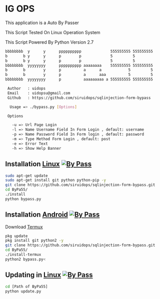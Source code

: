 # IG OPS

<p>This application is a Auto By Passer</p>
<p>This Script Tested On Linux Operation System </p>
<p>This Script Powered By Python Version 2.7</p>

```bash
bbbbbbbb  y      y      pppppppppp             555555555 555555555
b       b y      y      p        p             5         5
b       b y      y      p        p             5         5
bbbbbbbb  yyyyyyyy      pppppppppp aaaaaaaa    555555555 555555555
b       b        y      p          a      a            5         5
b       b        y      p          a      aaa          5         5
bbbbbbbb  yyyyyyyy      p          aaaaaaaaa a 555555555 555555555

 Author   : uidops
 Email    : uidopsu@gmail.com
 Github   : https://github.com/siruidops/sqlinjection-form-bypass

  Usage => ./bypass.py [Options]

 Options

   -u => Url Page Login
   -l => Name Username Field In Form Login , default: username
   -p => Name Password Field In Form login , default: password
   -m => Type Method Form Login , default: post
   -e => Error Text
   -h => Show Help Banner

```

## Installation [Linux](https://wikipedia.org/wiki/Linux) [![By Pass](http://icons.iconarchive.com/icons/dakirby309/simply-styled/32/OS-Linux-icon.png)](https://fr.wikipedia.org/wiki/Linux)

```bash
sudo apt-get update
sudo apt-get install git python python-pip -y
git clone https://github.com/siruidops/sqlinjection-form-bypass.git
cd ByPa55/
./install
python bypass.py
```

## Installation [Android](https://wikipedia.org/wiki/Android) [![By Pass](https://cdn1.iconfinder.com/data/icons/logotypes/32/android-32.png)](https://fr.wikipedia.org/wiki/Android)

Download [Termux](https://play.google.com/store/apps/details?id=com.termux)

```bash
pkg update
pkg install git python2 -y
git clone https://github.com/siruidops/sqlinjection-form-bypass.git
cd ByPa55/
./install-termux
python2 bypass.py<
```

## Updating in [Linux](https://wikipedia.org/wiki/Linux) [![By Pass](http://icons.iconarchive.com/icons/dakirby309/simply-styled/32/OS-Linux-icon.png)](https://fr.wikipedia.org/wiki/Linux)

```bash
cd [Path of ByPa55]
python update.py
```
